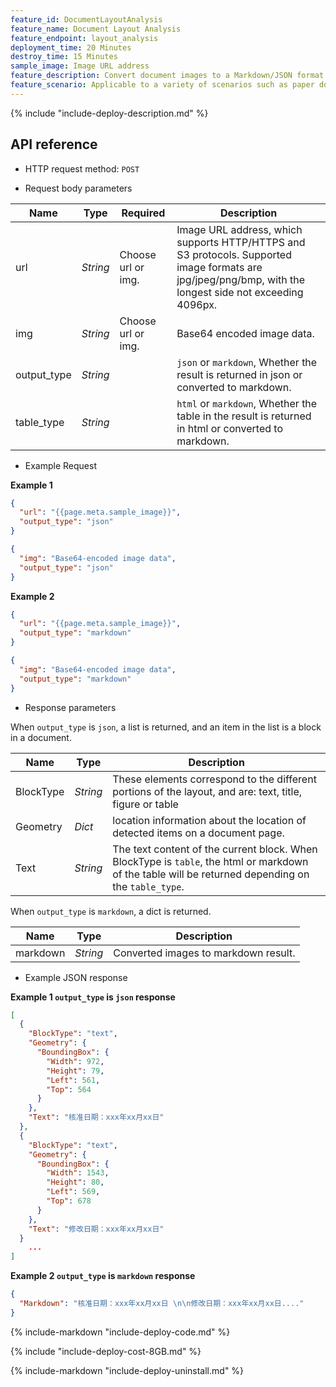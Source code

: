 ```yaml
---
feature_id: DocumentLayoutAnalysis
feature_name: Document Layout Analysis
feature_endpoint: layout_analysis
deployment_time: 20 Minutes
destroy_time: 15 Minutes
sample_image: Image URL address
feature_description: Convert document images to a Markdown/JSON format output, with table format in Markdown/HTML.
feature_scenario: Applicable to a variety of scenarios such as paper documents changed to electronic format, document identification, and content review to improve information processing efficiency.
---
```


{%
include "include-deploy-description.md"
%}

## API reference

- HTTP request method: `POST`

- Request body parameters

| **Name**    | **Type** | **Required**       | **Description**                                                                                                                                          |
| ----------- | -------- | ------------------ | -------------------------------------------------------------------------------------------------------------------------------------------------------- |
| url         | _String_ | Choose url or img. | Image URL address, which supports HTTP/HTTPS and S3 protocols. Supported image formats are jpg/jpeg/png/bmp, with the longest side not exceeding 4096px. |
| img         | _String_ | Choose url or img. | Base64 encoded image data.                                                                                                                               |
| output_type | _String_ |                    | `json` or `markdown`, Whether the result is returned in json or converted to markdown.                                                                   |
| table_type  | _String_ |                    | `html` or `markdown`, Whether the table in the result is returned in html or converted to markdown.                                                      |

- Example Request

**Example 1**

```json
{
  "url": "{{page.meta.sample_image}}",
  "output_type": "json"
}
```

```json
{
  "img": "Base64-encoded image data",
  "output_type": "json"
}
```

**Example 2**

```json
{
  "url": "{{page.meta.sample_image}}",
  "output_type": "markdown"
}
```

```json
{
  "img": "Base64-encoded image data",
  "output_type": "markdown"
}
```

- Response parameters

When `output_type` is `json`, a list is returned, and an item in the list is a block in a document.

| **Name**  | **Type** | **Description**                                                                                                                                     |
| --------- | -------- | --------------------------------------------------------------------------------------------------------------------------------------------------- |
| BlockType | _String_ | These elements correspond to the different portions of the layout, and are: text, title, figure or table                                            |
| Geometry  | _Dict_   | location information about the location of detected items on a document page.                                                                       |
| Text      | _String_ | The text content of the current block. When BlockType is `table`, the html or markdown of the table will be returned depending on the `table_type`. |

When `output_type` is `markdown`, a dict is returned.

| **Name** | **Type** | **Description**                      |
| -------- | -------- | ------------------------------------ |
| markdown | _String_ | Converted images to markdown result. |

- Example JSON response

**Example 1 `output_type` is `json` response**

```json
[
  {
    "BlockType": "text",
    "Geometry": {
      "BoundingBox": {
        "Width": 972,
        "Height": 79,
        "Left": 561,
        "Top": 564
      }
    },
    "Text": "核准日期：xxx年xx月xx日"
  },
  {
    "BlockType": "text",
    "Geometry": {
      "BoundingBox": {
        "Width": 1543,
        "Height": 80,
        "Left": 569,
        "Top": 678
      }
    },
    "Text": "修改日期：xxx年xx月xx日"
  }
    ...
]
```

**Example 2 `output_type` is `markdown` response**

```json
{
  "Markdown": "核准日期：xxx年xx月xx日 \n\n修改日期：xxx年xx月xx日...."
}
```

{%
include-markdown "include-deploy-code.md"
%}

{%
include "include-deploy-cost-8GB.md"
%}

{%
include-markdown "include-deploy-uninstall.md"
%}
